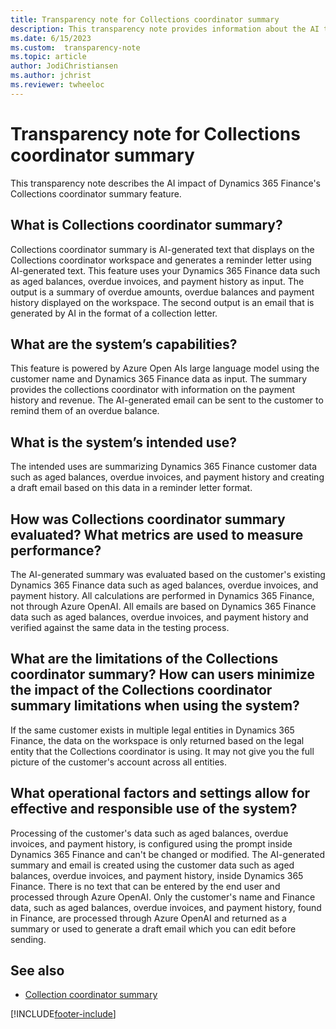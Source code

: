 ```yaml
---
title: Transparency note for Collections coordinator summary
description: This transparency note provides information about the AI technology used in Dynamics 365 Finance, along with key considerations and details about how the AI is used, how it was tested and evaluated, and any specific limitations.
ms.date: 6/15/2023
ms.custom:  transparency-note
ms.topic: article
author: JodiChristiansen
ms.author: jchrist
ms.reviewer: twheeloc
---
```


# Transparency note for Collections coordinator summary

This transparency note describes the AI impact of Dynamics 365 Finance's Collections coordinator summary feature.

## What is Collections coordinator summary?

Collections coordinator summary is AI-generated text that displays on the Collections coordinator workspace and generates a reminder letter using AI-generated text. This feature uses your Dynamics 365 Finance 
data such as aged balances, overdue invoices, and payment history as input. The output is a summary of overdue amounts, overdue balances and payment history displayed on the workspace. The second output is an 
email that is generated by AI in the format of a collection letter.

## What are the system’s capabilities?

This feature is powered by Azure Open AIs large language model using the customer name and Dynamics 365 Finance data as input. The summary provides the collections coordinator with information on the payment
history and revenue. The AI-generated email can be sent to the customer to remind them of an overdue balance.

## What is the system’s intended use?

The intended uses are summarizing Dynamics 365 Finance customer data such as aged balances, overdue invoices, and payment history and creating a draft email based on this data in a reminder letter format.

## How was Collections coordinator summary evaluated? What metrics are used to measure performance?

The AI-generated summary was evaluated based on the customer's existing Dynamics 365 Finance data such as aged balances, overdue invoices, and payment history. All calculations are performed in Dynamics 365 
Finance, not through Azure OpenAI. All emails are based on Dynamics 365 Finance data such as aged balances, overdue invoices, and payment history and verified against the same data in the testing process.

## What are the limitations of the Collections coordinator summary? How can users minimize the impact of the Collections coordinator summary limitations when using the system?

If the same customer exists in multiple legal entities in Dynamics 365 Finance, the data on the workspace is only returned based on the legal entity that the Collections coordinator is using. It may not give you 
the full picture of the customer's account across all entities.

## What operational factors and settings allow for effective and responsible use of the system?

Processing of the customer's data such as aged balances, overdue invoices, and payment history, is configured using the prompt inside Dynamics 365 Finance and can't be changed or modified. The AI-generated
summary and email is created using the customer data such as aged balances, overdue invoices, and payment history, inside Dynamics 365 Finance. There is no text that can be entered by the end user and processed 
through Azure OpenAI. Only the customer's name and Finance data, such as aged balances, overdue invoices, and payment history, found in Finance, are processed through Azure OpenAI and returned as a summary or 
used to generate a draft email which you can edit before sending.

## See also

- [Collection coordinator summary](/accounts-receivable/CollectionsCoordinatorSummary.md)

[!INCLUDE[footer-include](../includes/footer-banner.md)]

